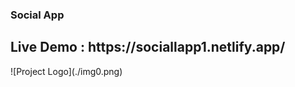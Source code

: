 <h3>Social App</h3>
<h2>Live Demo : https://sociallapp1.netlify.app/ </h2>
![Project Logo](./img0.png)
